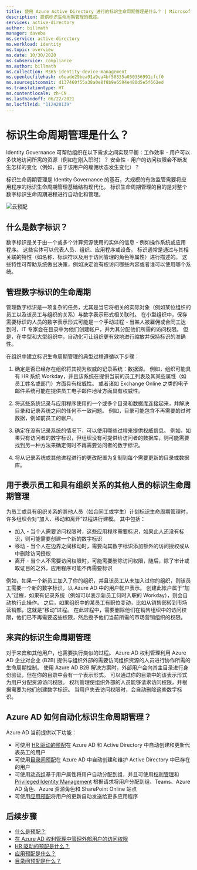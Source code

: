 ```yaml
---
title: 使用 Azure Active Directory 进行的标识生命周期管理是什么？ | Microsoft Docs
description: 提供标识生命周期管理的概述。
services: active-directory
author: billmath
manager: daveba
ms.service: active-directory
ms.workload: identity
ms.topic: overview
ms.date: 10/30/2020
ms.subservice: compliance
ms.author: billmath
ms.collection: M365-identity-device-management
ms.openlocfilehash: c6eade29bea91a9ea4bf50835a050356991cfcf0
ms.sourcegitcommit: d137460f55a38a0e8f8b9e6594e480d5e5f662ed
ms.translationtype: HT
ms.contentlocale: zh-CN
ms.lasthandoff: 06/22/2021
ms.locfileid: "112428139"
---
```

# <a name="what-is-identity-lifecycle-management"></a>标识生命周期管理是什么？

Identity Governance 可帮助组织在以下需求之间实现平衡：工作效率 - 用户可以多快地访问所需的资源（例如在刚入职时）？ 安全性 - 用户的访问权限会不断发生怎样的变化（例如，由于该用户的雇佣状态发生变化）？

标识生命周期管理是 Identity Governance 的基石，大规模的有效监管需要将应用程序的标识生命周期管理基础结构现代化。 标识生命周期管理的目的是对整个数字标识生命周期进程进行自动化和管理。 

![云预配](media/what-is-provisioning/cloud-1.png)

## <a name="what-is-a-digital-identity"></a>什么是数字标识？

数字标识是关于由一个或多个计算资源使用的实体的信息 - 例如操作系统或应用程序。 这些实体可以代表人员、组织、应用程序或设备。  标识通常是通过与其相关联的特性（如名称、标识符以及用于访问管理的角色等属性）进行描述的。  这些特性可帮助系统做出决策，例如决定谁有权访问哪些内容或者谁可以使用哪个系统。  

## <a name="managing-the-lifecycle-of-digital-identities"></a>管理数字标识的生命周期

管理数字标识是一项复杂的任务，尤其是当它将相关的实际对象（例如某位组织的员工以及该员工与组织的关系）与数字表示形式相关联时。    在小型组织中，保存需要标识的人员的数字表示形式可能是一个手动过程 - 当某人被雇佣或合同工达到时，IT 专家会在目录中为他们创建帐户，并为其分配他们所需的访问权限。  但是，在中型和大型组织中，自动化可让组织更有效地进行缩放并保持标识的准确性。

在组织中建立标识生命周期管理的典型过程遵循以下步骤：

1. 确定是否已经存在组织将其视为权威的记录系统：数据源。  例如，组织可能具有 HR 系统 Workday，并且该系统在提供当前的员工列表及其某些属性（如员工姓名或部门）方面具有权威性。  或者诸如 Exchange Online 之类的电子邮件系统可能在提供员工电子邮件地址方面具有权威性。

2. 将这些系统记录与应用程序使用的一个或多个目录和数据库连接起来，并解决目录和记录系统之间的任何不一致问题。 例如，目录可能包含不再需要的过时数据，例如前员工的帐户。 

3. 确定在没有记录系统的情况下，可以使用哪些过程来提供权威信息。  例如，如果只有访问者的数字标识，但组织没有可提供给访问者的数据库，则可能需要找到另一种方法来确定何时不再需要访问者的数字标识。

4. 将从记录系统或其他进程进行的更改配置为复制到每个需要更新的目录或数据库。

## <a name="identity-lifecycle-management-for-representing-employees-and-other-individuals-with-an-organizational-relationship"></a>用于表示员工和具有组织关系的其他人员的标识生命周期管理

为员工或具有组织关系的其他人员（如合同工或学生）计划标识生命周期管理时，许多组织会对“加入、移动和离开”过程进行建模。  其中包括：
    
   - 加入 - 当个人需要访问权限时，这些应用程序需要标识，如果此人还没有标识，则可能需要创建一个新的数字标识
   - 移动 - 当个人在边界之间移动时，需要向其数字标识添加额外的访问授权或从中删除访问授权
   - 离开 - 当个人不需要访问权限时，可能需要删除访问权限，随后，除了审计或取证目的之外，应用程序可能不再需要标识

例如，如果一个新员工加入了你的组织，并且该员工从未加入过你的组织，则该员工需要一个新的数字标识，以 Azure AD 中的用户帐户表示。  创建此帐户属于“加入”过程，如果有记录系统（例如可以表示新员工何时入职的 Workday），则会自动执行此操作。  之后，如果组织中的某员工有职位变动，比如从销售部转到市场营销部，这就是“移动”过程。  在此过程中，需要删除他们在销售组织中的访问权限，他们已不再需要这些权限，然后授予他们当前所需的市场营销组织的权限。

## <a name="identity-lifecycle-management-for-guests"></a>来宾的标识生命周期管理

对于来宾和其他用户，也需要执行类似的过程。  Azure AD 权利管理利用 Azure AD 企业对企业 (B2B) 提供与组织外部的需要访问组织资源的人员进行协作所需的生命周期控制。 使用 Azure AD B2B 解决方案时，外部用户会向其主目录进行身份验证，但在你的目录中会有一个表示形式。 可以通过你的目录中的该表示形式为用户分配资源访问权限。  权利管理使组织外部的人员能够请求访问权限，并根据需要为他们创建数字标识。 当用户失去访问权限时，会自动删除这些数字标识。  

## <a name="how-does-azure-ad-automate-identity-lifecycle-management"></a>Azure AD 如何自动化标识生命周期管理？

Azure AD 当前提供以下功能：

* 可使用 [HR 驱动的预配](what-is-hr-driven-provisioning.md)在 Azure AD 和 Active Directory 中自动创建和更新代表员工的用户
* 可使用[目录间预配](what-is-inter-directory-provisioning.md)在 Azure AD 中自动创建和维护 Active Directory 中已存在的用户
* 可使用[动态组](../external-identities/use-dynamic-groups.md#what-are-dynamic-groups)基于用户属性将用户自动分配到组，并且可使用[权利管理](entitlement-management-scenarios.md)和 [Privileged Identity Management](../privileged-identity-management/pim-configure.md) 根据请求将用户分配到组、Teams、Azure AD 角色、Azure 资源角色和 SharePoint Online 站点
* 可使用[应用预配](what-is-app-provisioning.md)将用户的更新自动发送给更多应用程序

## <a name="next-steps"></a>后续步骤 

- [什么是预配？](what-is-provisioning.md)
- [在 Azure AD 权利管理中管理外部用户的访问权限](./entitlement-management-external-users.md)
- [HR 驱动的预配是什么？](what-is-hr-driven-provisioning.md)
- [应用预配是什么？](what-is-app-provisioning.md)
- [目录间预配是什么？](what-is-inter-directory-provisioning.md)